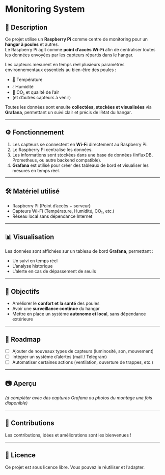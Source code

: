 # Monitoring System

## 📌 Description
Ce projet utilise un **Raspberry Pi** comme centre de monitoring pour un **hangar à poules** et autres.  
Le Raspberry Pi agit comme **point d’accès Wi-Fi** afin de centraliser toutes les données envoyées par les capteurs répartis dans le hangar.  

Les capteurs mesurent en temps réel plusieurs paramètres environnementaux essentiels au bien-être des poules :
- 🌡️ Température  
- 💧 Humidité  
- 🌿 CO₂ et qualité de l’air  
- (et d’autres capteurs à venir)  

Toutes les données sont ensuite **collectées, stockées et visualisées** via **Grafana**, permettant un suivi clair et précis de l’état du hangar.

---

## ⚙️ Fonctionnement
1. Les capteurs se connectent en **Wi-Fi** directement au Raspberry Pi.  
2. Le Raspberry Pi centralise les données.  
3. Les informations sont stockées dans une base de données (InfluxDB, Prometheus, ou autre backend compatible).  
4. **Grafana** est utilisé pour créer des tableaux de bord et visualiser les mesures en temps réel.  

---

## 🛠️ Matériel utilisé
- Raspberry Pi (Point d’accès + serveur)  
- Capteurs Wi-Fi (Température, Humidité, CO₂, etc.)  
- Réseau local sans dépendance Internet  

---

## 📊 Visualisation
Les données sont affichées sur un tableau de bord **Grafana**, permettant :
- Un suivi en temps réel  
- L’analyse historique  
- L’alerte en cas de dépassement de seuils  

---

## 🚀 Objectifs
- Améliorer le **confort et la santé** des poules  
- Avoir une **surveillance continue** du hangar  
- Mettre en place un système **autonome et local**, sans dépendance extérieure  

---

## 📅 Roadmap
- [ ] Ajouter de nouveaux types de capteurs (luminosité, son, mouvement)  
- [ ] Intégrer un système d’alertes (mail / Telegram)  
- [ ] Automatiser certaines actions (ventilation, ouverture de trappes, etc.)  

---

## 📷 Aperçu
*(à compléter avec des captures Grafana ou photos du montage une fois disponible)*  

---

## 🤝 Contributions
Les contributions, idées et améliorations sont les bienvenues !  

---

## 📄 Licence
Ce projet est sous licence libre. Vous pouvez le réutiliser et l’adapter.
